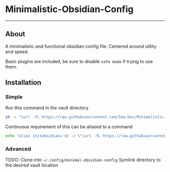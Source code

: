 # Minimalistic-Obsidian-Config

---

## About

A minimalistic and functional obsidian config file. Centered around utility and speed.

Basic plugins are included, be sure to disable `safe mode` if trying to use them.

## Installation

### Simple

Run this command in the vault directory

```bash
sh -c "curl -fL https://raw.githubusercontent.com/Sma-Das/Minimalistic-Obsidian-Config/main/tools/install.sh | sh"
```

Continuous requirement of this can be aliased to a command

```bash
echo "alias initobsidian='sh -c \"curl -fL https://raw.githubusercontent.com/Sma-Das/Minimalistic-Obsidian-Config/main/tools/install.sh | sh\"'" >> ~/.${SHELL}rc
```

### Advanced

TODO: Clone into `~/.config/minimal-obsidian-config`
Symlink directory to the desired vault location
